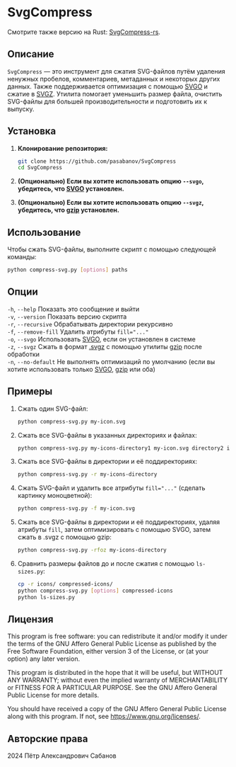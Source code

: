 # SvgCompress

Смотрите также версию на Rust: [SvgCompress-rs](https://github.com/pasabanov/svgCompress-rs).

## Описание

`SvgCompress` — это инструмент для сжатия SVG-файлов путём удаления ненужных пробелов, комментариев, метаданных и некоторых других данных. Также поддерживается оптимизация с помощью [SVGO](https://github.com/svg/svgo) и сжатие в [SVGZ](https://ru.wikipedia.org/wiki/SVG#SVGZ). Утилита помогает уменьшить размер файла, очистить SVG-файлы для большей производительности и подготовить их к выпуску.

## Установка

1. **Клонирование репозитория:**

	```sh
	git clone https://github.com/pasabanov/SvgCompress
	cd SvgCompress
	```

2. **(Опционально) Если вы хотите использовать опцию `--svgo`, убедитесь, что [SVGO](https://github.com/svg/svgo) установлен.**

3. **(Опционально) Если вы хотите использовать опцию `--svgz`, убедитесь, что [gzip](https://www.gnu.org/software/gzip/) установлен.**

## Использование

Чтобы сжать SVG-файлы, выполните скрипт с помощью следующей команды:

```sh
python compress-svg.py [options] paths
```

## Опции

`-h`, `--help` Показать это сообщение и выйти  
`-v`, `--version` Показать версию скрипта  
`-r`, `--recursive` Обрабатывать директории рекурсивно  
`-f`, `--remove-fill` Удалить атрибуты `fill="..."`   
`-o`, `--svgo` Использовать [SVGO](https://github.com/svg/svgo), если он установлен в системе  
`-z`, `--svgz` Сжать в формат [.svgz](https://ru.wikipedia.org/wiki/SVG#SVGZ) с помощью утилиты [gzip](https://www.gnu.org/software/gzip/) после обработки  
`-n`, `--no-default` Не выполнять оптимизаций по умолчанию (если вы хотите использовать только [SVGO](https://github.com/svg/svgo), [gzip](https://www.gnu.org/software/gzip/) или оба)

## Примеры
1. Сжать один SVG-файл:
	```sh
	python compress-svg.py my-icon.svg
	```
2. Сжать все SVG-файлы в указанных директориях и файлах:
	```sh
	python compress-svg.py my-icons-directory1 my-icon.svg directory2 icon2.svg
	```
3. Сжать все SVG-файлы в директории и её поддиректориях:
	```sh
	python compress-svg.py -r my-icons-directory
   ```
4. Сжать SVG-файл и удалить все атрибуты `fill="..."` (сделать картинку моноцветной):
	```sh
	python compress-svg.py -f my-icon.svg
	```
5. Сжать все SVG-файлы в директории и её поддиректориях, удаляя атрибуты `fill`, затем оптимизировать с помощью SVGO, затем сжать в .svgz с помощью gzip:
	```sh
	python compress-svg.py -rfoz my-icons-directory
	```
6. Сравнить размеры файлов до и после сжатия с помощью `ls-sizes.py`:
	```sh
	cp -r icons/ compressed-icons/
	python compress-svg.py [options] compressed-icons
	python ls-sizes.py
	```

## Лицензия

This program is free software: you can redistribute it and/or modify
it under the terms of the GNU Affero General Public License as published by
the Free Software Foundation, either version 3 of the License, or
(at your option) any later version.

This program is distributed in the hope that it will be useful,
but WITHOUT ANY WARRANTY; without even the implied warranty of
MERCHANTABILITY or FITNESS FOR A PARTICULAR PURPOSE.  See the
GNU Affero General Public License for more details.

You should have received a copy of the GNU Affero General Public License
along with this program.  If not, see <https://www.gnu.org/licenses/>.

## Авторские права
2024 Пётр Александрович Сабанов